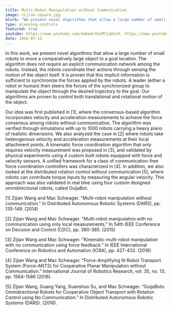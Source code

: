 ```yaml
---
title: Multi-Robot Manipulation without Communication
image: zijian-square.jpg
blurb: "We present novel algorithms that allow a large number of small robots to move a comparatively large object to a goal location."
type: planning-controls
featured: true
youtube: https://www.youtube.com/embed/4nLMYjqUoJ4, https://www.youtube.com/embed/UitFri52EMI, https://www.youtube.com/embed/emZVxcl3Zg4
date: 2016-07-12
---
```


In this work, we present novel algorithms that allow a large number of small robots to move a comparatively large object to a goal location. The algorithm does not require an explicit communication network among the robots. Instead, the robots coordinate their actions through sensing the motion of the object itself. It is proven that this implicit information is sufficient to synchronize the forces applied by the robots. A leader (either a robot or human) then steers the forces of the synchronized group to manipulate the object through the desired trajectory to the goal. Our algorithms are proven to control both translational and rotational motion of the object.
 
Our idea was first published in [1], where the consensus-based algorithm incorporates velocity and acceleration measurements to achieve the force consensus among robots without communication. The algorithm was verified through simulations with up to 1000 robots carrying a heavy piano of realistic dimensions. We also analyzed the case in [2] where robots take heterogenous velocity and acceleration measurements at their local attachment points. A kinematic force coordination algorithm that only requires velocity measurement was proposed in [3], and validated by physical experiments using 4 custom built robots equipped with force and velocity sensors. A unified framework for a class of communication-free force coordination controllers was characterized in [4]. In addition, we also looked at the distributed rotation control without communication [5], where robots can contribute torque inputs by measuring the angular velocity.  This approach was also validated in real time using four custom designed omnidirectional robots, called OuijaBot. 


[1] Zijian Wang and Mac Schwager. "Multi-robot manipulation without communication." In Distributed Autonomous Robotic Systems (DARS), pp. 135-149. (2014)
 
[2] Zijian Wang and Mac Schwager. "Multi-robot manipulation with no communication using only local measurements." In 54th IEEE Conference on Decision and Control (CDC), pp. 380-385. (2015)
 
[3] Zijian Wang and Mac Schwager. "Kinematic multi-robot manipulation with no communication using force feedback." In IEEE International Conference on Robotics and Automation (ICRA), pp. 427-432. (2016)
 
[4] Zijian Wang and Mac Schwager. “Force-Amplifying N-Robot Transport System (Force-ANTS) for Cooperative Planar Manipulation without Communication.” International Journal of Robotics Research, vol. 35, no. 13, pp. 1564-1586 (2016).
 
[5] Zijian Wang, Guang Yang, Xuanshuo Su, and Mac Schwager. “OuijaBots: Omnidirectional Robots for Cooperative Object Transport with Rotation Control using No Communication.” In Distributed Autonomous Robotic Systems (DARS). (2016).
